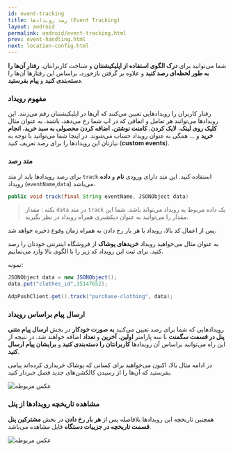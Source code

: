 ```yaml
---
id: event-tracking
title: رصد رویدادها (Event Tracking)
layout: android
permalink: android/event-tracking.html
prev: event-handling.html
next: location-config.html
---
```



شما می‌توانید برای **درک الگوی استفاده از اپلیکیشنتان** و شناخت کاربرانتان، **رفتار آن‌ها را به طور لحظه‌ای رصد کنید** و علاوه بر گرفتن بازخورد، براساس این رفتارها آن‌ها را **دسته‌بندی کنید** و **پیام بفرستید**.

### مفهوم رویداد‌

رفتار کاربران را رویداد‌هایی تعیین می‌کنند که آن‌ها در اپلیکیشنتان رقم می‌زنند. این رویداد‌ها می‌توانند هر تعامل و اتفاقی که در اپ شما رخ می‌دهد، باشند. به عنوان مثال **کلیک روی لینک**، **لایک کردن**، **کامنت نوشتن**، **اضافه کردن محصولی به سبد خرید**، **انجام خرید** و ... همگی به عنوان رویداد‌ حساب می‌شوند. در اینجا شما می‌توانید با توجه به نیازتان این رویداد‌ها را برای رصد تعریف کنید (**custom events**).

### متد رصد 

برای رصد رویداد‌ها باید از متد `track` استفاده کنید. این متد دارای ورودی **نام** و **داده** رویداد‌ (`eventName`,`data`) می‌باشد.


```java
public void track(final String eventName, JSONObject data)
```

> نکته : مقدار `data` در متد `track` یک داده مربوط به رویداد‌ می‌تواند باشد. شما این مقدار را می‌توانید به عنوان دیکشنری همراه رویداد‌ در نظر بگیرید.


پس از اعمال کد بالا، رویداد با هر بار رخ دادن به همراه زمان وقوع ذخیره خواهد شد.

 به عنوان مثال می‌خواهید رویداد‌ **خرید‌های پوشاک** از فروشگاه اینترنتی خودتان را رصد کنید. برای ثبت این رویداد کد زیر را با الگوی بالا وارد می‌نماییم.

نمونه:
```java
JSONObject data = new JSONObject();
data.put("clothes_id",35147652);

AdpPushClient.get().track("purchase-clothing", data);
```



### ارسال پیام براساس رویداد

رویدادهایی که شما برای رصد تعیین می‌کنید **به صورت خودکار** در بخش **ارسال پیام متنی پنل در قسمت سگمنت** با سه پارامتر **اولین**، **آخرین** و **تعداد** اضافه خواهند شد. در نتیجه از این راه می‌توانید براساس آن رویداد‌ها **کاربرانتان را دسته‌بندی کنید** و **برایشان پیام ارسال کنید**. 

در ادامه مثال بالا، اکنون می‌خواهید برای کسانی که پوشاک خریداری کرده‌اند پیامی بفرستید که آن‌ها را از رسیدن کالکشن‌های جدید فصل خبردار کنید.

![عکس مربوطه](http://uupload.ir/files/dzqa_sending.png)

### مشاهده تاریخچه رویداد‌ها از پنل

همچنین تاریخچه این رویداد‌ها بلافاصله پس از **هر بار رخ دادن** در بخش **مشترکین پنل قسمت تاریخچه در جزییات دستگاه** قابل مشاهده می‌باشد. 

![عکس مربوطه](http://uupload.ir/files/ftel_logg.png)



